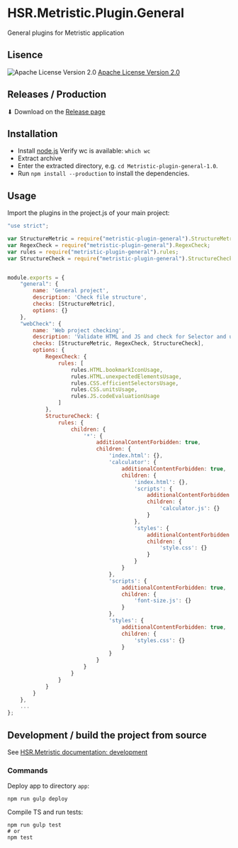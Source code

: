 # HSR.Metristic.Plugin.General
General plugins for Metristic application


## Lisence
![Apache License Version 2.0](https://www.apache.org/img/asf_logo.png)
[Apache License Version 2.0](./LICENSE)


## Releases / Production

⬇ Download on the [Release page](https://github.com/wasabideveloper/HSR.Metristic.Plugin.General/releases)


## Installation

* Install [node.js](https://nodejs.org/en/)
Verify wc is available: `which wc`
* Extract archive
* Enter the extracted directory, e.g. `cd Metristic-plugin-general-1.0`.
* Run `npm install --production` to install the dependencies.


## Usage

Import the plugins in the project.js of your main project:
```javascript
"use strict";

var StructureMetric = require("metristic-plugin-general").StructureMetric;
var RegexCheck = require("metristic-plugin-general").RegexCheck;
var rules = require("metristic-plugin-general").rules;
var StructureCheck = require("metristic-plugin-general").StructureCheck;


module.exports = {
	"general": {
		name: 'General project',
		description: 'Check file structure',
		checks: [StructureMetric],
		options: {}
	},
	"webCheck": {
		name: 'Web project checking',
		description: 'Validate HTML and JS and check for Selector and unit usage in CSS.',
		checks: [StructureMetric, RegexCheck, StructureCheck],
		options: {
			RegexCheck: {
				rules: [
					rules.HTML.bookmarkIconUsage,
					rules.HTML.unexpectedElementsUsage,
					rules.CSS.efficientSelectorsUsage,
					rules.CSS.unitsUsage,
					rules.JS.codeEvaluationUsage
				]
			},			
			StructureCheck: {
				rules: {
					children: {
						'*': {
							additionalContentForbidden: true,
							children: {
								'index.html': {},
								'calculator': {
									additionalContentForbidden: true,
									children: {
										'index.html': {},
										'scripts': {
											additionalContentForbidden: true,
											children: {
												'calculator.js': {}
											}
										},
										'styles': {
											additionalContentForbidden: true,
											children: {
												'style.css': {}
											}
										}
									}
								},
								'scripts': {
									additionalContentForbidden: true,
									children: {
										'font-size.js': {}
									}
								},
								'styles': {
									additionalContentForbidden: true,
									children: {
										'styles.css': {}
									}
								}
							}
						}
					}
				}
			}
		}
	},
	...
};
```


## Development / build the project from source

See [HSR.Metristic documentation: development](https://github.com/wasabideveloper/HSR.Metristic#development)


### Commands

Deploy app to directory `app`:
```shell
npm run gulp deploy
```

Compile TS and run tests:
```shell
npm run gulp test
# or
npm test
```
